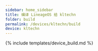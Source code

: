 ```yaml
---
sidebar: home_sidebar
title: 编译 LineageOS 给 kltechn
folder: build
permalink: /devices/kltechn/build
device: kltechn
---
```

{% include templates/device_build.md %}
